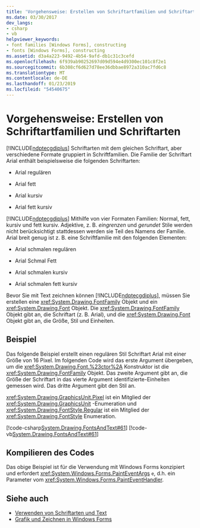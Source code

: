 ```yaml
---
title: 'Vorgehensweise: Erstellen von Schriftartfamilien und Schriftarten'
ms.date: 03/30/2017
dev_langs:
- csharp
- vb
helpviewer_keywords:
- font families [Windows Forms], constructing
- fonts [Windows Forms], constructing
ms.assetid: d3a4a223-9492-4b54-9afd-db1c31c3cefd
ms.openlocfilehash: 6f939ab90252697d09d594e4d9300ec101c8f2e1
ms.sourcegitcommit: 6b308cf6d627d78ee36dbbae8972a310ac7fd6c8
ms.translationtype: MT
ms.contentlocale: de-DE
ms.lasthandoff: 01/23/2019
ms.locfileid: "54540675"
---
```

# <a name="how-to-construct-font-families-and-fonts"></a>Vorgehensweise: Erstellen von Schriftartfamilien und Schriftarten
[!INCLUDE[ndptecgdiplus](../../../../includes/ndptecgdiplus-md.md)] Schriftarten mit dem gleichen Schriftart, aber verschiedene Formate gruppiert in Schriftfamilien. Die Familie der Schriftart Arial enthält beispielsweise die folgenden Schriftarten:  
  
-   Arial regulären  
  
-   Arial fett  
  
-   Arial kursiv  
  
-   Arial fett kursiv  
  
 [!INCLUDE[ndptecgdiplus](../../../../includes/ndptecgdiplus-md.md)] Mithilfe von vier Formaten Familien: Normal, fett, kursiv und fett kursiv. Adjektive, z. B. *eingrenzen* und *gerundet* Stile werden nicht berücksichtigt stattdessen werden sie Teil des Namens der Familie. Arial breit genug ist z. B. eine Schriftfamilie mit den folgenden Elementen:  
  
-   Arial schmalen regulären  
  
-   Arial Schmal Fett  
  
-   Arial schmalen kursiv  
  
-   Arial schmalen fett kursiv  
  
 Bevor Sie mit Text zeichnen können [!INCLUDE[ndptecgdiplus](../../../../includes/ndptecgdiplus-md.md)], müssen Sie erstellen eine <xref:System.Drawing.FontFamily> Objekt und ein <xref:System.Drawing.Font> Objekt. Die <xref:System.Drawing.FontFamily> Objekt gibt an, die Schriftart (z. B. Arial), und die <xref:System.Drawing.Font> Objekt gibt an, die Größe, Stil und Einheiten.  
  
## <a name="example"></a>Beispiel  
 Das folgende Beispiel erstellt einen regulären Stil Schriftart Arial mit einer Größe von 16 Pixel. Im folgenden Code wird das erste Argument übergeben, um die <xref:System.Drawing.Font.%23ctor%2A> Konstruktor ist die <xref:System.Drawing.FontFamily> Objekt. Das zweite Argument gibt an, die Größe der Schriftart in das vierte Argument identifizierte-Einheiten gemessen wird. Das dritte Argument gibt den Stil an.  
  
 <xref:System.Drawing.GraphicsUnit.Pixel> ist ein Mitglied der <xref:System.Drawing.GraphicsUnit> -Enumeration und <xref:System.Drawing.FontStyle.Regular> ist ein Mitglied der <xref:System.Drawing.FontStyle> Enumeration.  
  
 [!code-csharp[System.Drawing.FontsAndText#61](../../../../samples/snippets/csharp/VS_Snippets_Winforms/System.Drawing.FontsAndText/CS/Class1.cs#61)]
 [!code-vb[System.Drawing.FontsAndText#61](../../../../samples/snippets/visualbasic/VS_Snippets_Winforms/System.Drawing.FontsAndText/VB/Class1.vb#61)]  
  
## <a name="compiling-the-code"></a>Kompilieren des Codes  
 Das obige Beispiel ist für die Verwendung mit Windows Forms konzipiert und erfordert <xref:System.Windows.Forms.PaintEventArgs> `e`, d.h. ein Parameter vom <xref:System.Windows.Forms.PaintEventHandler>.  
  
## <a name="see-also"></a>Siehe auch
- [Verwenden von Schriftarten und Text](../../../../docs/framework/winforms/advanced/using-fonts-and-text.md)
- [Grafik und Zeichnen in Windows Forms](../../../../docs/framework/winforms/advanced/graphics-and-drawing-in-windows-forms.md)
